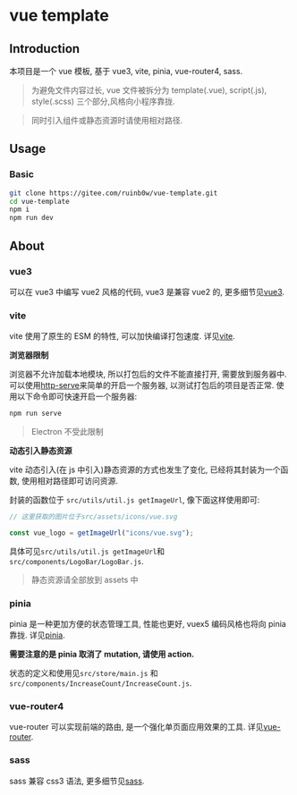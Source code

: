 # vue template

## Introduction

本项目是一个 vue 模板, 基于 vue3, vite, pinia, vue-router4, sass.

> 为避免文件内容过长, vue 文件被拆分为 template(.vue), script(.js), style(.scss) 三个部分,风格向小程序靠拢.

> 同时引入组件或静态资源时请使用相对路径.

## Usage

### Basic

```bash
git clone https://gitee.com/ruinb0w/vue-template.git
cd vue-template
npm i
npm run dev
```

## About

### vue3

可以在 vue3 中编写 vue2 风格的代码, vue3 是兼容 vue2 的, 更多细节见[vue3](https://vuejs.org/).

### vite

vite 使用了原生的 ESM 的特性, 可以加快编译打包速度. 详见[vite](https://vitejs.dev/).

**浏览器限制**

浏览器不允许加载本地模块, 所以打包后的文件不能直接打开, 需要放到服务器中. 可以使用[http-serve](https://github.com/http-party/http-server)来简单的开启一个服务器, 以测试打包后的项目是否正常. 使用以下命令即可快速开启一个服务器:

```bash
npm run serve
```

> Electron 不受此限制

**动态引入静态资源**

vite 动态引入(在 js 中引入)静态资源的方式也发生了变化, 已经将其封装为一个函数, 使用相对路径即可访问资源.

封装的函数位于 `src/utils/util.js getImageUrl`, 像下面这样使用即可:

```js
// 这里获取的图片位于src/assets/icons/vue.svg

const vue_logo = getImageUrl("icons/vue.svg");
```

具体可见`src/utils/util.js getImageUrl`和`src/components/LogoBar/LogoBar.js`.

> 静态资源请全部放到 assets 中

### pinia

pinia 是一种更加方便的状态管理工具, 性能也更好, vuex5 编码风格也将向 pinia 靠拢. 详见[pinia](https://pinia.vuejs.org/).

**需要注意的是 pinia 取消了 mutation, 请使用 action.**

状态的定义和使用见`src/store/main.js` 和 `src/components/IncreaseCount/IncreaseCount.js`.

### vue-router4

vue-router 可以实现前端的路由, 是一个强化单页面应用效果的工具. 详见[vue-router](https://router.vuejs.org/zh/introduction.html).

### sass

sass 兼容 css3 语法, 更多细节见[sass](https://sass-lang.com/).
